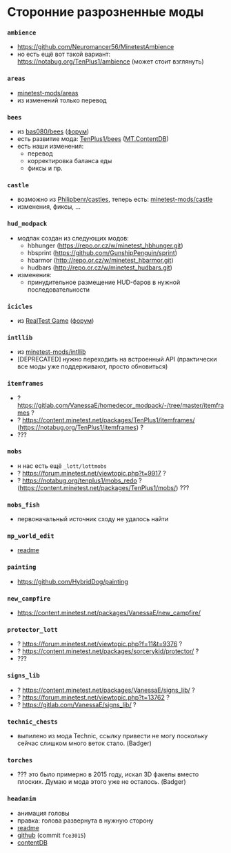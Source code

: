 Сторонние разрозненные моды
===========================

### `ambience`
 - https://github.com/Neuromancer56/MinetestAmbience
 - но есть ещё вот такой вариант: https://notabug.org/TenPlus1/ambience (может стоит взглянуть)

### `areas`
 - [minetest-mods/areas](https://github.com/minetest-mods/areas)
 - из изменений только перевод

### `bees`
 - из [bas080/bees](https://github.com/bas080/bees) ([форум](https://forum.minetest.net/viewtopic.php?t=6743))
 - есть развитие мода: [TenPlus1/bees](https://notabug.org/TenPlus1/bees) ([MT.ContentDB](https://content.minetest.net/packages/TenPlus1/bees/))
 - есть наши изменения:
   - перевод
   - корректировка баланса еды
   - фиксы и пр.

### `castle`
 - возможно из [Philipbenr/castles](https://github.com/Philipbenr/castles), теперь есть: [minetest-mods/castle](https://github.com/minetest-mods/castle)
 - изменения, фиксы, ...

### `hud_modpack`
 - модпак создан из следующих модов:
   - hbhunger (https://repo.or.cz/w/minetest_hbhunger.git)
   - hbsprint (https://github.com/GunshipPenguin/sprint)
   - hbarmor (http://repo.or.cz/w/minetest_hbarmor.git) 
   - hudbars (http://repo.or.cz/w/minetest_hudbars.git)
 - изменения:
   - принудительное размещение HUD-баров в нужной последовательности

### `icicles`
 - из [RealTest Game](https://github.com/sda97ghb/realtest/tree/master/mods/icicles) ([форум](https://forum.minetest.net/viewtopic.php?f=50&t=2671))

### `intllib`
 - из [minetest-mods/intllib](https://github.com/minetest-mods/intllib)
 - [DEPRECATED] нужно переходить на встроенный API (практически все моды уже поддерживают, просто обновиться)

### `itemframes`
 - ? https://gitlab.com/VanessaE/homedecor_modpack/-/tree/master/itemframes ?
 - ? https://content.minetest.net/packages/TenPlus1/itemframes/ (https://notabug.org/TenPlus1/itemframes) ?
 - ???

### `mobs`
 - н нас есть ещё `_lott/lottmobs`
 - ? https://forum.minetest.net/viewtopic.php?t=9917 ?
 - ? https://notabug.org/tenplus1/mobs_redo ? (https://content.minetest.net/packages/TenPlus1/mobs/) ???

### `mobs_fish`
 - первоначальный источник сходу не удалось найти

### `mp_world_edit`
 - [readme](mp_world_edit/README.md)

### `painting`
 - https://github.com/HybridDog/painting

### `new_campfire`
 - https://content.minetest.net/packages/VanessaE/new_campfire/

### `protector_lott`
 - ? https://forum.minetest.net/viewtopic.php?f=11&t=9376 ?
 - ? https://content.minetest.net/packages/sorcerykid/protector/ ?
 - ???

### `signs_lib`
 - ? https://content.minetest.net/packages/VanessaE/signs_lib/ ?
 - ? https://forum.minetest.net/viewtopic.php?t=13762 ?
 - ? https://gitlab.com/VanessaE/signs_lib/ ?

### `technic_chests`
 - выпилено из мода Technic, ссылку привести не могу поскольку сейчас слишком много веток стало. (Badger)

### `torches`
 - ??? это было примерно в 2015 году, искал 3D факелы вместо плоских. Думаю и мода этого уже не осталось. (Badger)

### `headanim`
- анимация головы
- правка: голова развернута в нужную сторону
- [readme](headanim/README.md)
- [github](https://github.com/LoneWolfHT/headanim/) (commit `fce3015`)
- [contentDB](https://content.minetest.net/packages/Lone_Wolf/headanim/)
